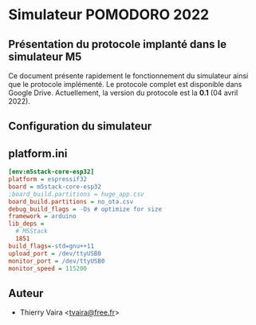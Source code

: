# Simulateur POMODORO 2022

## Présentation du protocole implanté dans le simulateur M5

Ce document présente rapidement le fonctionnement du simulateur ainsi que le protocole implémenté. Le protocole complet est disponible dans Google Drive. Actuellement, la version du protocole est la **0.1** (04 avril 2022).

## Configuration du simulateur



## platform.ini

```ini
[env:m5stack-core-esp32]
platform = espressif32
board = m5stack-core-esp32
;board_build.partitions = huge_app.csv
board_build.partitions = no_ota.csv
debug_build_flags = -Os # optimize for size
framework = arduino
lib_deps =
  # M5Stack
  1851
build_flags=-std=gnu++11
upload_port = /dev/ttyUSB0
monitor_port = /dev/ttyUSB0
monitor_speed = 115200
```

## Auteur

- Thierry Vaira <<tvaira@free.fr>>
